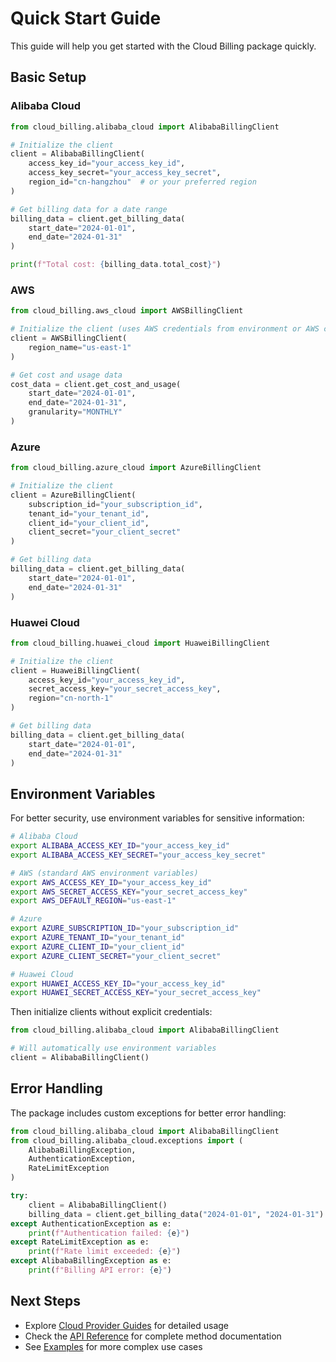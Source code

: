 # Quick Start Guide

This guide will help you get started with the Cloud Billing package quickly.

## Basic Setup

### Alibaba Cloud

```python
from cloud_billing.alibaba_cloud import AlibabaBillingClient

# Initialize the client
client = AlibabaBillingClient(
    access_key_id="your_access_key_id",
    access_key_secret="your_access_key_secret",
    region_id="cn-hangzhou"  # or your preferred region
)

# Get billing data for a date range
billing_data = client.get_billing_data(
    start_date="2024-01-01",
    end_date="2024-01-31"
)

print(f"Total cost: {billing_data.total_cost}")
```

### AWS

```python
from cloud_billing.aws_cloud import AWSBillingClient

# Initialize the client (uses AWS credentials from environment or AWS config)
client = AWSBillingClient(
    region_name="us-east-1"
)

# Get cost and usage data
cost_data = client.get_cost_and_usage(
    start_date="2024-01-01",
    end_date="2024-01-31",
    granularity="MONTHLY"
)
```

### Azure

```python
from cloud_billing.azure_cloud import AzureBillingClient

# Initialize the client
client = AzureBillingClient(
    subscription_id="your_subscription_id",
    tenant_id="your_tenant_id",
    client_id="your_client_id",
    client_secret="your_client_secret"
)

# Get billing data
billing_data = client.get_billing_data(
    start_date="2024-01-01",
    end_date="2024-01-31"
)
```

### Huawei Cloud

```python
from cloud_billing.huawei_cloud import HuaweiBillingClient

# Initialize the client
client = HuaweiBillingClient(
    access_key_id="your_access_key_id",
    secret_access_key="your_secret_access_key",
    region="cn-north-1"
)

# Get billing data
billing_data = client.get_billing_data(
    start_date="2024-01-01",
    end_date="2024-01-31"
)
```

## Environment Variables

For better security, use environment variables for sensitive information:

```bash
# Alibaba Cloud
export ALIBABA_ACCESS_KEY_ID="your_access_key_id"
export ALIBABA_ACCESS_KEY_SECRET="your_access_key_secret"

# AWS (standard AWS environment variables)
export AWS_ACCESS_KEY_ID="your_access_key_id"
export AWS_SECRET_ACCESS_KEY="your_secret_access_key"
export AWS_DEFAULT_REGION="us-east-1"

# Azure
export AZURE_SUBSCRIPTION_ID="your_subscription_id"
export AZURE_TENANT_ID="your_tenant_id"
export AZURE_CLIENT_ID="your_client_id"
export AZURE_CLIENT_SECRET="your_client_secret"

# Huawei Cloud
export HUAWEI_ACCESS_KEY_ID="your_access_key_id"
export HUAWEI_SECRET_ACCESS_KEY="your_secret_access_key"
```

Then initialize clients without explicit credentials:

```python
from cloud_billing.alibaba_cloud import AlibabaBillingClient

# Will automatically use environment variables
client = AlibabaBillingClient()
```

## Error Handling

The package includes custom exceptions for better error handling:

```python
from cloud_billing.alibaba_cloud import AlibabaBillingClient
from cloud_billing.alibaba_cloud.exceptions import (
    AlibabaBillingException,
    AuthenticationException,
    RateLimitException
)

try:
    client = AlibabaBillingClient()
    billing_data = client.get_billing_data("2024-01-01", "2024-01-31")
except AuthenticationException as e:
    print(f"Authentication failed: {e}")
except RateLimitException as e:
    print(f"Rate limit exceeded: {e}")
except AlibabaBillingException as e:
    print(f"Billing API error: {e}")
```

## Next Steps

- Explore [Cloud Provider Guides](../providers/alibaba-cloud.md) for detailed usage
- Check the [API Reference](../api/alibaba-cloud.md) for complete method documentation
- See [Examples](../examples.md) for more complex use cases
